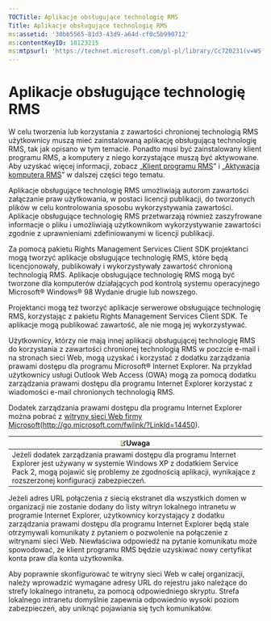 ```yaml
---
TOCTitle: Aplikacje obsługujące technologię RMS
Title: Aplikacje obsługujące technologię RMS
ms:assetid: '30bb5565-81d3-43d9-a64d-cf0c5b990712'
ms:contentKeyID: 18123215
ms:mtpsurl: 'https://technet.microsoft.com/pl-pl/library/Cc720231(v=WS.10)'
---
```


Aplikacje obsługujące technologię RMS
=====================================

W celu tworzenia lub korzystania z zawartości chronionej technologią RMS użytkownicy muszą mieć zainstalowaną aplikację obsługującą technologię RMS, tak jak opisano w tym temacie. Ponadto musi być zainstalowany klient programu RMS, a komputery z niego korzystające muszą być aktywowane. Aby uzyskać więcej informacji, zobacz „[Klient programu RMS](https://technet.microsoft.com/03294fa2-8350-430d-b4b0-03d5169937c2)” i „[Aktywacja komputera RMS](https://technet.microsoft.com/09a0d631-9860-477f-9d10-df61b3bfe125)” w dalszej części tego tematu.

Aplikacje obsługujące technologię RMS umożliwiają autorom zawartości załączanie praw użytkowania, w postaci licencji publikacji, do tworzonych plików w celu kontrolowania sposobu wykorzystywania zawartości. Aplikacje obsługujące technologię RMS przetwarzają również zaszyfrowane informacje o pliku i umożliwiają użytkownikom wykorzystywanie zawartości zgodnie z uprawnieniami zdefiniowanymi w licencji publikacji.

Za pomocą pakietu Rights Management Services Client SDK projektanci mogą tworzyć aplikacje obsługujące technologię RMS, które będą licencjonowały, publikowały i wykorzystywały zawartość chronioną technologią RMS. Aplikacje obsługujące technologię RMS mogą być tworzone dla komputerów działających pod kontrolą systemu operacyjnego Microsoft® Windows® 98 Wydanie drugie lub nowszego.

Projektanci mogą też tworzyć aplikacje serwerowe obsługujące technologię RMS, korzystając z pakietu Rights Management Services Client SDK. Te aplikacje mogą publikować zawartość, ale nie mogą jej wykorzystywać.

Użytkownicy, którzy nie mają innej aplikacji obsługującej technologię RMS do korzystania z zawartości chronionej technologią RMS w poczcie e-mail i na stronach sieci Web, mogą uzyskać i korzystać z dodatku zarządzania prawami dostępu dla programu Microsoft® Internet Explorer. Na przykład użytkownicy usługi Outlook Web Access (OWA) mogą za pomocą dodatku zarządzania prawami dostępu dla programu Internet Explorer korzystać z wiadomości e-mail chronionych technologią RMS.

Dodatek zarządzania prawami dostępu dla programu Internet Explorer można pobrać z [witryny sieci Web firmy Microsoft](http://go.microsoft.com/fwlink/?linkid=14450)(http://go.microsoft.com/fwlink/?LinkId=14450).

| ![](images/Cc720231.note(WS.10).gif)Uwaga                                                                                                                                                                           |
|--------------------------------------------------------------------------------------------------------------------------------------------------------------------------------------------------------------------------------------------------|
| Jeżeli dodatek zarządzania prawami dostępu dla programu Internet Explorer jest używany w systemie Windows XP z dodatkiem Service Pack 2, mogą pojawić się problemy ze zgodnością aplikacji, wynikające z rozszerzonej konfiguracji zabezpieczeń. |

Jeżeli adres URL połączenia z siecią ekstranet dla wszystkich domen w organizacji nie zostanie dodany do listy witryn lokalnego intranetu w programie Internet Explorer, użytkownicy korzystający z dodatku zarządzania prawami dostępu dla programu Internet Explorer będą stale otrzymywali komunikaty z pytaniem o pozwolenie na połączenie z witrynami sieci Web. Niewłaściwa odpowiedź na pytanie komunikatu może spowodować, że klient programu RMS będzie uzyskiwać nowy certyfikat konta praw dla konta użytkownika.

Aby poprawnie skonfigurować te witryny sieci Web w całej organizacji, należy wprowadzić wymagane adresy URL do rejestru jako należące do strefy lokalnego intranetu, za pomocą odpowiedniego skryptu. Strefa lokalnego intranetu domyślnie zapewnia odpowiednio wysoki poziom zabezpieczeń, aby uniknąć pojawiania się tych komunikatów.
